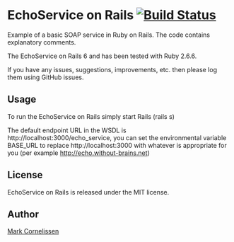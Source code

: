 EchoService on Rails [![Build Status](https://secure.travis-ci.org/mrkcor/echo_service_rails.png)](http://travis-ci.org/mrkcor/echo_service_rails)
==============
Example of a basic SOAP service in Ruby on Rails. The code contains explanatory comments.

The EchoService on Rails 6 and has been tested with Ruby 2.6.6. 

If you have any issues, suggestions, improvements, etc. then please log them using GitHub issues.

Usage
-----
To run the EchoService on Rails simply start Rails (rails s)

The default endpoint URL in the WSDL is http://localhost:3000/echo_service, you can set the environmental variable BASE\_URL to replace http://localhost:3000 with whatever is appropriate for you (per example http://echo.without-brains.net)

License
-------
EchoService on Rails is released under the MIT license.

Author
------
[Mark Cornelissen](https://github.com/mrkcor)

